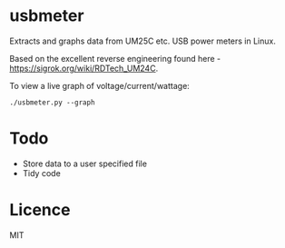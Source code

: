 # usbmeter

Extracts and graphs data from UM25C etc. USB power meters in Linux.

Based on the excellent reverse engineering found here - https://sigrok.org/wiki/RDTech_UM24C.  

To view a live graph of voltage/current/wattage:

```
./usbmeter.py --graph
```

# Todo

* Store data to a user specified file
* Tidy code

# Licence

MIT

